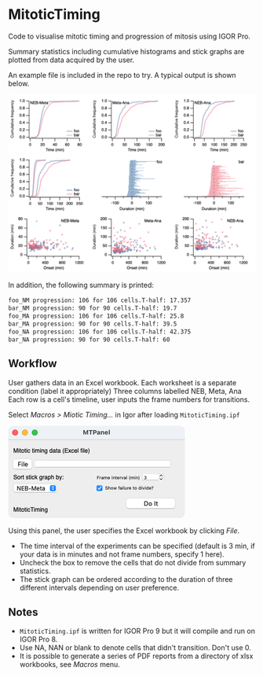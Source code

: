 # MitoticTiming

Code to visualise mitotic timing and progression of mitosis using IGOR Pro.

Summary statistics including cumulative histograms and stick graphs are plotted from data acquired by the user.

An example file is included in the repo to try.
A typical output is shown below.

![summary](img/summaryLayout.png)

In addition, the following summary is printed:

```
foo_NM progression: 106 for 106 cells.T-half: 17.357
bar_NM progression: 90 for 90 cells.T-half: 19.7
foo_MA progression: 106 for 106 cells.T-half: 25.8
bar_MA progression: 90 for 90 cells.T-half: 39.5
foo_NA progression: 106 for 106 cells.T-half: 42.375
bar_NA progression: 90 for 90 cells.T-half: 60
```

## Workflow

User gathers data in an Excel workbook.
Each worksheet is a separate condition (label it appropriately)
Three columns labelled NEB, Meta, Ana
Each row is a cell's timeline, user inputs the frame numbers for transitions.

Select _Macros > Miotic Timing..._ in Igor after loading `MitoticTiming.ipf`

![panel](img/panel.png)

Using this panel, the user specifies the Excel workbook by clicking _File_.

- The time interval of the experiments can be specified (default is 3 min, if your data is in minutes and not frame numbers, specify 1 here).
- Uncheck the box to remove the cells that do not divide from summary statistics.
- The stick graph can be ordered according to the duration of three different intervals depending on user preference.

## Notes

- `MitoticTiming.ipf` is written for IGOR Pro 9 but it will compile and run on IGOR Pro 8.
- Use NA, NAN or blank to denote cells that didn't transition. Don't use 0.
- It is possible to generate a series of PDF reports from a directory of xlsx workbooks, see _Macros_ menu.

